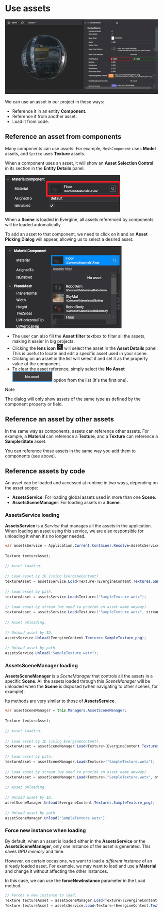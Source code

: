 # Use assets

![Use assets](Images/useAssets.png)

We can use an asset in our project in these ways:

* Reference it in an entity **Component**.
* Reference it from another asset.
* Load it from code.

## Reference an asset from components

Many components can use assets. For example, `MeshComponent` uses **Model** assets, and `Sprite` uses **Texture** assets.

When a component uses an asset, it will show an **Asset Selection Control** in its section in the **Entity Details** panel.

![Asset Selection Control](Images/assetSelectionControl.png)

When a **Scene** is loaded in Evergine, all assets referenced by components will be loaded automatically.

To add an asset to that component, we need to click on it and an **Asset Picking Dialog** will appear, allowing us to select a desired asset. 

![Asset Picker Dialog](Images/assetPicker.png)

* The user can also fill the **Asset filter** textbox to filter all the assets, making it easier in big projects.
* Clicking the **lens icon** ![Lens Icon](Images/lensIcon.png) will select the asset in the **Asset Details** panel. This is useful to locate and edit a specific asset used in your scene.
* Clicking on an asset in the list will select it and set it as the property value of the component.
* To clear the asset reference, simply select the **No Asset** ![No Asset Button](Images/noAsset.png) option from the list (it's the first one).

> [!NOTE]
> The dialog will only show assets of the same type as defined by the component property or field.

## Reference an asset by other assets

In the same way as components, assets can reference other assets. For example, a **Material** can reference a **Texture**, and a **Texture** can reference a **SamplerState** asset.

You can reference those assets in the same way you add them to components (see above).

## Reference assets by code

An asset can be loaded and accessed at runtime in two ways, depending on the asset scope:

* **AssetsService**: For loading global assets used in more than one **Scene**.
* **AssetsSceneManager**: For loading assets in a **Scene**.

### AssetsService loading

**AssetsService** is a _Service_ that manages all the assets in the application. When loading an asset using this service, we are also responsible for unloading it when it's no longer needed.

```csharp
var assetsService = Application.Current.Container.Resolve<AssetsService>();

Texture textureAsset;    

// Asset loading.

// Load asset by ID (using EvergineContent).
textureAsset = assetsService.Load<Texture>(EvergineContent.Textures.SampleTexture_png);

// Load asset by path.
textureAsset = assetsService.Load<Texture>("SampleTexture.wetx");

// Load asset by stream (we need to provide an asset name anyway).
textureAsset = assetsService.Load<Texture>("SampleTexture.wetx", stream);

// Asset unloading.

// Unload asset by ID.
assetsService.Unload(EvergineContent.Textures.SampleTexture_png);

// Unload asset by path.
assetsService.Unload("SampleTexture.wetx");
```

### AssetsSceneManager loading

**AssetsSceneManager** is a _SceneManager_ that controls all the assets in a specific **Scene**. All the assets loaded through this _SceneManager_ will be unloaded when the **Scene** is disposed (when navigating to other scenes, for example).

Its methods are very similar to those of **AssetsService**.

```csharp
var assetSceneManager = this.Managers.AssetSceneManager;

Texture textureAsset;    

// Asset loading.

// Load asset by ID (using EvergineContent).
textureAsset = assetSceneManager.Load<Texture>(EvergineContent.Textures.SampleTexture_png);

// Load asset by path.
textureAsset = assetSceneManager.Load<Texture>("SampleTexture.wetx");

// Load asset by stream (we need to provide an asset name anyway).
textureAsset = assetSceneManager.Load<Texture>("SampleTexture.wetx", stream);

// Asset unloading.

// Unload asset by ID.
assetSceneManager.Unload(EvergineContent.Textures.SampleTexture_png);

// Unload asset by path.
assetSceneManager.Unload("SampleTexture.wetx");
```

### Force new instance when loading

By default, when an asset is loaded either in the **AssetsService** or the **AssetsSceneManager**, only one instance of the asset is generated. This saves _GPU memory_ and time. 

However, on certain occasions, we want to load a *different instance* of an already loaded asset. For example, we may want to load and use a **Material** and change it without affecting the other instances.

In this case, we can use the **forceNewInstance** parameter in the Load method.

```csharp
// Forces a new instance to load.
Texture textureAsset = assetSceneManager.Load<Texture>(EvergineContent.Textures.SampleTexture_png, true); 
Texture textureAsset = assetsService.Load<Texture>(EvergineContent.Textures.SampleTexture_png, true);
```